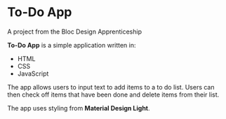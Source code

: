 <h1>To-Do App</h1>

A project from the Bloc Design Apprenticeship

**To-Do App** is a simple application written in:
* HTML
* CSS
* JavaScript

The app allows users to input text to add items to a to do list.
Users can then check off items that have been done and delete items from their list.

The app uses styling from **Material Design Light**.
